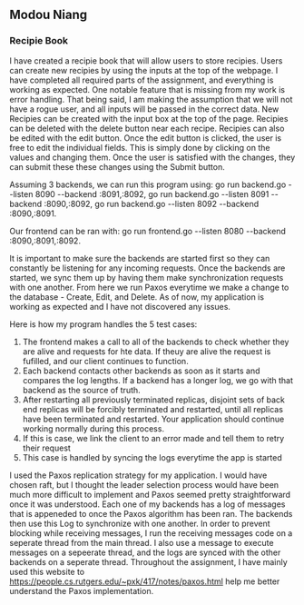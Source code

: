 ## Modou Niang

### Recipie Book
I have created a recipie book that will allow users to store recipies. 
Users can create new recipies by using the inputs at the top of the webpage. 
I have completed all required parts of the assignment, and everything is working 
as expected. One notable feature that is missing from my work is error handling. 
That being said, I am making the assumption that we will not have a rogue user, and 
all inputs will be passed in the correct data. New Recipies can be created with the 
input box at the top of the page. Recipies can be deleted with the delete button near 
each recipe. Recipies can also be edited with the edit button. Once the edit button 
is clicked, the user is free to edit the individual fields. This is simply done by 
clicking on the values and changing them. Once the user is satisfied with the changes, 
they can submit these these changes using the Submit button.

Assuming 3 backends, we can run this program using:
go run backend.go --listen 8090 --backend :8091,:8092, 
go run backend.go --listen 8091 --backend :8090,:8092, 
go run backend.go --listen 8092 --backend :8090,:8091. 

Our frontend can be ran with: go run frontend.go --listen 8080 --backend :8090,:8091,:8092. 

It is important to make sure the backends are started first so they can constantly be listening for any 
incoming requests. Once the backends are started, we sync them up by having them make synchronization 
requests with one another. From here we run Paxos everytime we make a change to the database - Create, Edit, 
and Delete. As of now, my application is working as expected and I have not discovered any issues.

Here is how my program handles the 5 test cases:
1. The frontend makes a call to all of the backends to check whether they are alive and requests for hte data. If theuy
are alive the request is fufilled, and our client continues to function.
2. Each backend contacts other backends as soon as it starts and compares the log lengths. If a backend has a 
longer log, we go with that backend as the source of truth.
3. After restarting all previously terminated replicas, disjoint sets of back end replicas will be forcibly
terminated and restarted, until all replicas have been terminated and restarted. Your application
should continue working normally during this process.
4. If this is case, we link the client to an error made and tell them to retry their request
5. This case is handled by syncing the logs everytime the app is started

I used the Paxos replication strategy for my application. I would have chosen raft, but I thought the leader selection process would have been much more difficult to implement and Paxos seemed pretty straightforward once it was understood. Each one of my backends has a log of messages that is appeneded to once the Paxos algorithm has been ran. The backends then use this Log to synchronize with one another. In order to prevent blocking while receiving messages, I run the receiving messages code on a seperate thread from the main thread. I also use a message to execute messages on a sepeerate thread, and the logs are synced with the other backends on a seperate thread.
Throughout the assignment, I have mainly used this website to https://people.cs.rutgers.edu/~pxk/417/notes/paxos.html help me better understand the Paxos implementation. 
